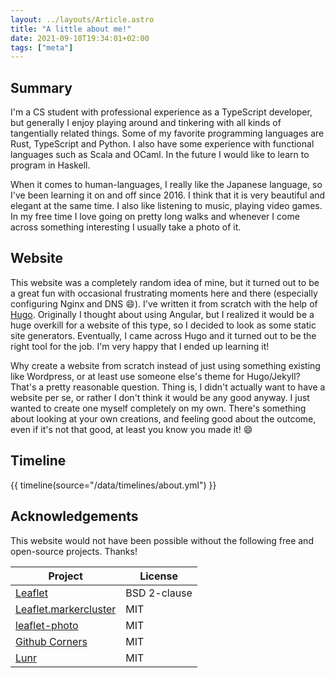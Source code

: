 ```yaml
---
layout: ../layouts/Article.astro
title: "A little about me!"
date: 2021-09-10T19:34:01+02:00
tags: ["meta"]
---
```


## Summary

I'm a CS student with professional experience as a TypeScript developer, but generally I enjoy playing around and tinkering with all kinds of tangentially related things. Some of my favorite programming languages are Rust, TypeScript and Python. I also have some experience with functional languages such as Scala and OCaml. In the future I would like to learn to program in Haskell.

When it comes to human-languages, I really like the Japanese language, so I've been learning it on and off since 2016. I think that it is very beautiful and elegant at the same time. I also like listening to music, playing video games. In my free time I love going on pretty long walks and whenever I come across something interesting I usually take a photo of it.

## Website

This website was a completely random idea of mine, but it turned out to be a great fun with occasional frustrating moments here and there (especially configuring Nginx and DNS :smile:). I've written it from scratch with the help of [Hugo](https://gohugo.io/). Originally I thought about using Angular, but I realized it would be a huge overkill for a website of this type, so I decided to look as some static site generators. Eventually, I came across Hugo and it turned out to be the right tool for the job. I'm very happy that I ended up learning it!

Why create a website from scratch instead of just using something existing like Wordpress, or at least use someone else's theme for Hugo/Jekyll? That's a pretty reasonable question. Thing is, I didn't actually want to have a website per se, or rather I don't think it would be any good anyway. I just wanted to create one myself completely on my own. There's something about looking at your own creations, and feeling good about the outcome, even if it's not that good, at least you know you made it! :smile:

## Timeline

{{ timeline(source="/data/timelines/about.yml") }}


## Acknowledgements

This website would not have been possible without the following free and open-source projects. Thanks!

| Project                                                                   | License      |
|---------------------------------------------------------------------------|--------------|
| [Leaflet](https://leafletjs.com/)                                         | BSD 2-clause |
| [Leaflet.markercluster](https://github.com/Leaflet/Leaflet.markercluster) | MIT          |
| [leaflet-photo](https://github.com/kamoshi/leaflet-photo)                 | MIT          |
| [Github Corners](https://tholman.com/github-corners/)                     | MIT          |
| [Lunr](https://lunrjs.com/)                                               | MIT          |
